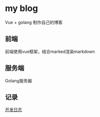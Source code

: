 # my blog

Vue + golang 制作自己的博客

## 前端

前端使用vue框架，结合marked渲染markdown

## 服务端

Golang服务器

## 记录

[开发日志](./开发日志.md)